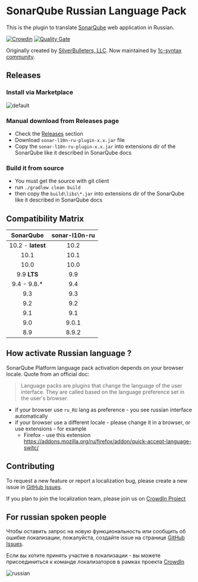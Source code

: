 # SonarQube Russian Language Pack

This is the plugin to translate [SonarQube](http://www.sonarqube.org/) web application in Russian.

[![Crowdin](https://d322cqt584bo4o.cloudfront.net/sonar-l10-ru/localized.svg)](https://crowdin.com/project/sonar-l10-ru)
[![Quality Gate](https://sonarcloud.io/api/project_badges/measure?project=1c-syntax_sonar-l10n-ru&metric=alert_status)](https://sonarcloud.io/dashboard?id=1c-syntax_sonar-l10n-ru)

Originally created by [SilverBulleters, LLC](https://silverbulleters.org). Now maintained by [1c-syntax community](https://github.com/1c-syntax).
## Releases

### Install via Marketplace

![default](https://cloud.githubusercontent.com/assets/1132840/18093575/fd4abb4a-6ed8-11e6-9662-16133aab406f.PNG)

### Manual download from Releases page

* Check the [Releases](https://github.com/1c-syntax/sonar-l10n-ru/releases) section
* Download `sonar-l10n-ru-plugin-x.x.jar` file
* Copy the `sonar-l10n-ru-plugin-x.x.jar` into extensions dir of the SonarQube like it described in SonarQube docs

### Build it from source

* You must get the source with git client
* run `./gradlew clean build`
* then copy the `build\libs\*.jar` into extensions dir of the SonarQube like it described in SonarQube docs

## Compatibility Matrix

SonarQube        | sonar-l10n-ru 
:---------------:|:-------------:
10.2 - __latest__|10.2
10.1             |10.1
10.0             |10.0
9.9 **LTS**      |9.9
9.4 - 9.8.*      |9.4
9.3              |9.3
9.2              |9.2
9.1              |9.1
9.0              |9.0.1
8.9              |8.9.2

## How activate Russian language ?

SonarQube Platform language pack activation depends on your browser locale. Quote from an official doc:

> Language packs are plugins that change the language of the user interface. They are called based on the language preference set in the user's browser.

* if your browser use `ru_RU` lang as preference - you see russian interface automatically 
* if your browser use a different locale - please change it in a browser, or use extensions - for example
  * Firefox - use this extension https://addons.mozilla.org/ru/firefox/addon/quick-accept-language-switc/

## Contributing

To request a new feature or report a localization bug, please create a new issue in [GitHub Issues](https://github.com/1c-syntax/sonar-l10n-ru/issues).

If you plan to join the localization team, please join us on [CrowdIn Project](https://crowdin.com/project/sonar-l10-ru/ru#)

## For russian spoken people

Чтобы оставить запрос на новую функциональность или сообщить об ошибке локализации, пожалуйста, создайте issue на странице [GitHub Issues](https://github.com/1c-syntax/sonar-l10n-ru/issues).

Если вы хотите принять участие в локализации - вы можете присоединиться к команде локализаторов в рамках проекта [CrowdIn](https://crowdin.com/project/sonar-l10-ru/ru#)

![russian](https://cloud.githubusercontent.com/assets/1132840/18093540/e03b8304-6ed8-11e6-80c7-2a14b967dbc9.PNG)
